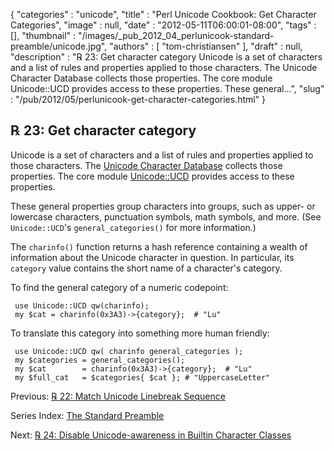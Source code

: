 {
   "categories" : "unicode",
   "title" : "Perl Unicode Cookbook: Get Character Categories",
   "image" : null,
   "date" : "2012-05-11T06:00:01-08:00",
   "tags" : [],
   "thumbnail" : "/images/_pub_2012_04_perlunicook-standard-preamble/unicode.jpg",
   "authors" : [
      "tom-christiansen"
   ],
   "draft" : null,
   "description" : "℞ 23: Get character category Unicode is a set of characters and a list of rules and properties applied to those characters. The Unicode Character Database collects those properties. The core module Unicode::UCD provides access to these properties. These general...",
   "slug" : "/pub/2012/05/perlunicook-get-character-categories.html"
}



℞ 23: Get character category
----------------------------

Unicode is a set of characters and a list of rules and properties applied to those characters. The [Unicode Character Database](http://www.unicode.org/ucd/) collects those properties. The core module [Unicode::UCD](http://search.cpan.org/perldoc?Unicode::UCD) provides access to these properties.

These general properties group characters into groups, such as upper- or lowercase characters, punctuation symbols, math symbols, and more. (See `Unicode::UCD`'s `general_categories()` for more information.)

The `charinfo()` function returns a hash reference containing a wealth of information about the Unicode character in question. In particular, its `category` value contains the short name of a character's category.

To find the general category of a numeric codepoint:

     use Unicode::UCD qw(charinfo);
     my $cat = charinfo(0x3A3)->{category};  # "Lu"

To translate this category into something more human friendly:

     use Unicode::UCD qw( charinfo general_categories );
     my $categories = general_categories();
     my $cat        = charinfo(0x3A3)->{category};  # "Lu"
     my $full_cat   = $categories{ $cat }; # "UppercaseLetter"

Previous: [℞ 22: Match Unicode Linebreak Sequence](/pub/2012/05/perlunicook-match-unicode-linebreak-sequence.html)

Series Index: [The Standard Preamble](/pub/2012/04/perlunicook-standard-preamble.html)

Next: [℞ 24: Disable Unicode-awareness in Builtin Character Classes](/pub/2012/05/perlunicook-disable-unicode-awareness-in-builtin-character-classes.html)
